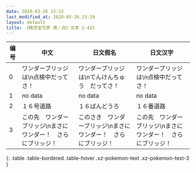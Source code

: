 ```yaml
---
date: 2020-03-26 23:13
last_modified_at: 2020-03-26 23:19
layout: default
title: 《精灵宝可梦 黑／白》文本 2-415
---
```

| 编号 | 中文 | 日文假名 | 日文汉字 |
| ---- | ---- | ---- | --- |
| 0 | ワンダーブリッジは\n点検中だってさ！ | ワンダーブリッジは\nてんけんちゅう　だってさ！ | ワンダーブリッジは\n点検中だってさ！ |
| 1 | no data | no data | no data |
| 2 | １６号道路 | １６ばんどうろ | １６番道路 |
| 3 | この先　ワンダーブリッジ\nまさにワンダー！　さらにブリッジ！ | このさき　ワンダーブリッジ\nまさにワンダー！　さらにブリッジ！ | この先　ワンダーブリッジ\nまさにワンダー！　さらにブリッジ！ |
{: .table .table-bordered .table-hover .xz-pokemon-text .xz-pokemon-text-3 }
